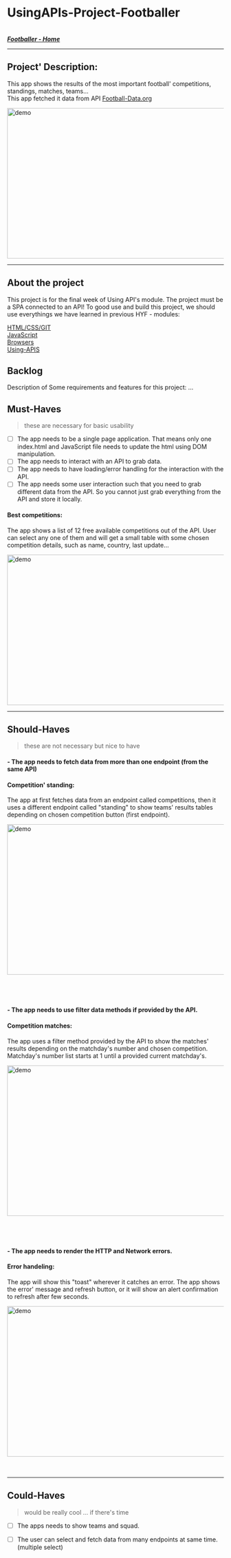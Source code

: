 # UsingAPIs-Project-Footballer

<br>
 <a href ="https:#"><b><em> Footballer - Home </em></b></a>
<br>

----------------------------------------------------------------
## Project' Description:

This app shows the results of the most important football' competitions, standings, matches, teams...<br>
This app fetched it data from API <a href="http://api.football-data.org/index" rel="nofollow">Football-Data.org</a><br>

<img alt="demo" src="https://github.com/mahermer88/UsingAPIs-Project-Footballer/blob/main/assets/App-Demo%5B1%5D.gif" width="700" height="350"/><br>

----------------------------------------------------------------

## About the project
This project is for the final week of Using API's module. The project must be a SPA connected to an API!
To good use and build this project, we should use everythings we have learned in previous HYF - modules:
 
<a href="https://github.com/HackYourFuture/HTML-CSS" style="display: inline">HTML/CSS/GIT</a><br>
<a href="https://github.com/HackYourFuture/JavaScript" style="display: inline">JavaScript</a><br>
<a href="https://github.com/HackYourFuture/Browsers" style="display: inline">Browsers</a><br>
<a href="https://github.com/HackYourFuture/UsingAPIs" style="display: inline">Using-APIS</a><br>


## Backlog
Description of Some requirements and features for this project: ...

## Must-Haves
> these are necessary for basic usability

- [ ] The app needs to be a single page application. That means only one index.html and JavaScript file needs to update the html using DOM manipulation.
- [ ] The app needs to interact with an API to grab data.
- [ ] The app needs to have loading/error handling for the interaction with the API.
- [ ] The app needs some user interaction such that you need to grab different data from the API. So you cannot just grab everything from the API and store it locally.

#### Best competitions:
The app shows a list of 12 free available competitions out of the API.
User can select any one of them and will get a small table with some chosen competition details, such as name, country, last update...<br>

<img alt="demo" src="https://github.com/mahermer88/UsingAPIs-Project-Footballer/blob/main/assets/App-comp%5B1%5D.gif" width="700" height="350"/><br>

----------------------------------------------------------------

## Should-Haves
> these are not necessary but nice to have

#### - The app needs to fetch data from more than one endpoint (from the same API)

#### Competition' standing: 
The app at first fetches data from an endpoint called competitions, then it uses a different endpoint called "standing" to show teams' results tables depending on chosen competition button (first endpoint).<br>

<img alt="demo" src="https://github.com/mahermer88/UsingAPIs-Project-Footballer/blob/main/assets/App-stand%5B1%5D.gif" width="700" height="350"/><br><br><br>


# 
#### - The app needs to use filter data methods if provided by the API.

#### Competition matches:
The app uses a filter method provided by the API to show the matches' results depending on the matchday's number and chosen competition. Matchday's number list starts at 1 until a provided current matchday's.<br>

<img alt="demo" src="https://github.com/mahermer88/UsingAPIs-Project-Footballer/blob/main/assets/App-match%5B1%5D.gif" width="700" height="350"/><br><br><br>



# 
#### -  The app needs to render the HTTP and Network errors.

#### Error handeling: 
The app will show this "toast" wherever it catches an error. The app shows the error' message and refresh button, or it will show an alert confirmation to refresh after few seconds.<br>

<img alt="demo" src="https://github.com/mahermer88/UsingAPIs-Project-Footballer/blob/main/assets/App-error%5B1%5D.gif" width="700" height="350"/><br><br><br>

----------------------------------------------------------------
 
## Could-Haves
> would be really cool ... if there's time
> 
- [ ] The apps needs to show teams and squad.
- [ ] The user can select and fetch data from many endpoints at same time.(multiple select)

 



